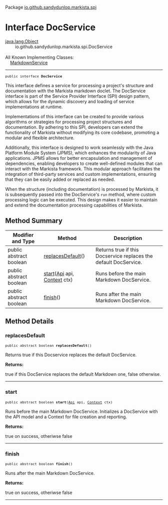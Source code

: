 Package [io.github.sandydunlop.markista.spi](index.md)

# Interface DocService
[java.lang.Object](https://docs.oracle.com/en/java/javase/24/docs/api/java.base/java/lang/Object.html)<br/>
        io.github.sandydunlop.markista.spi.DocService<br/>
<br/>
All Known Implementing Classes:<br/>
    [MarkdownService](../markdown/MarkdownService.md)


----

<span style="font-family: monospace; font-size: 80%;">public interface __DocService__</span>

This interface defines a service for processing a project's structure
and documentation with the 
Markista markdown doclet. 
The DocService interface is part of the
Service Provider Interface
(SPI) design pattern, which allows
for the dynamic discovery and loading of service implementations at runtime.

Implementations of this interface can be created to provide various
algorithms or strategies for processing project structures and documentation.
By adhering to this SPI, developers can extend the functionality of Markista
without modifying its core codebase, promoting a modular and flexible architecture.

Additionally, this interface is designed to work seamlessly with the
Java Platform Module System (JPMS), which 
enhances the modularity of Java
applications. JPMS allows for better encapsulation and management of dependencies,
enabling developers to create well-defined modules that can interact with
the Markista framework. This modular approach facilitates the integration of
third-party services and custom implementations, ensuring that they can be
easily added or replaced as needed.

When the structure (including documentation) is processed by Markista,
it is subsequently passed into the DocService's `run` method, where
custom processing logic can be executed. This design makes it easier to 
maintain and extend the documentation processing capabilities of Markista.


## Method Summary

| Modifier and Type       | Method                                                                         | Description                                                      |
|-------------------------|--------------------------------------------------------------------------------|------------------------------------------------------------------|
| public abstract boolean | [replacesDefault](#replacesdefault)()                                          | Returns true if this Docservice replaces the default DocService. |
| public abstract boolean | [start](#start)([Api](../model/Api.md) api, [Context](../core/Context.md) ctx) | Runs before the main Markdown DocService.                        |
| public abstract boolean | [finish](#finish)()                                                            | Runs after the main Markdown DocService.                         |



## Method Details

### replacesDefault

<span style="font-family: monospace; font-size: 80%;">public abstract boolean __replacesDefault__()</span>

Returns true if this Docservice replaces the default DocService.

**Returns:**

true if this DocService replaces the default Markdown one, false otherwise.


---

### start

<span style="font-family: monospace; font-size: 80%;">public abstract boolean __start__([Api](../model/Api.md) api, [Context](../core/Context.md) ctx)</span>

Runs before the main Markdown DocService.
Initializes a DocService with the API model and a Context for file creation and reporting.

**Returns:**

true on success, otheriwse false


---

### finish

<span style="font-family: monospace; font-size: 80%;">public abstract boolean __finish__()</span>

Runs after the main Markdown DocService.

**Returns:**

true on success, otheriwse false


---

